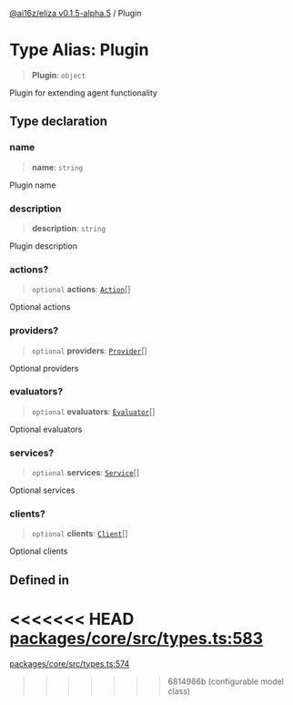 [@ai16z/eliza v0.1.5-alpha.5](../index.md) / Plugin

# Type Alias: Plugin

> **Plugin**: `object`

Plugin for extending agent functionality

## Type declaration

### name

> **name**: `string`

Plugin name

### description

> **description**: `string`

Plugin description

### actions?

> `optional` **actions**: [`Action`](../interfaces/Action.md)[]

Optional actions

### providers?

> `optional` **providers**: [`Provider`](../interfaces/Provider.md)[]

Optional providers

### evaluators?

> `optional` **evaluators**: [`Evaluator`](../interfaces/Evaluator.md)[]

Optional evaluators

### services?

> `optional` **services**: [`Service`](../classes/Service.md)[]

Optional services

### clients?

> `optional` **clients**: [`Client`](Client.md)[]

Optional clients

## Defined in

<<<<<<< HEAD
[packages/core/src/types.ts:583](https://github.com/ai16z/eliza/blob/main/packages/core/src/types.ts#L583)
=======
[packages/core/src/types.ts:574](https://github.com/ai16z/eliza/blob/main/packages/core/src/types.ts#L574)
>>>>>>> 6814986b (configurable model class)

